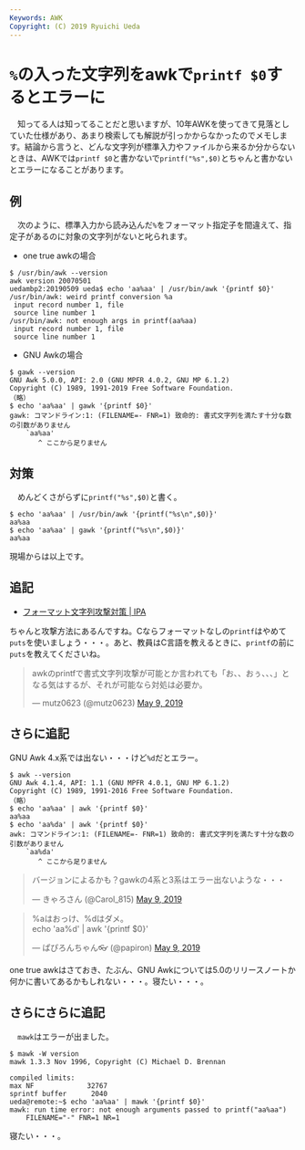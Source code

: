 ```yaml
---
Keywords: AWK
Copyright: (C) 2019 Ryuichi Ueda
---
```


# `%`の入った文字列をawkで`printf $0`するとエラーに

　知ってる人は知ってることだと思いますが、10年AWKを使ってきて見落としていた仕様があり、あまり検索しても解説が引っかからなかったのでメモします。結論から言うと、どんな文字列が標準入力やファイルから来るか分からないときは、AWKでは`printf $0`と書かないで`printf("%s",$0)`とちゃんと書かないとエラーになることがあります。

## 例

　次のように、標準入力から読み込んだ`%`をフォーマット指定子を間違えて、指定子があるのに対象の文字列がないと叱られます。


* one true awkの場合

```
$ /usr/bin/awk --version
awk version 20070501
uedambp2:20190509 ueda$ echo 'aa%aa' | /usr/bin/awk '{printf $0}'
/usr/bin/awk: weird printf conversion %a
 input record number 1, file
 source line number 1
/usr/bin/awk: not enough args in printf(aa%aa)
 input record number 1, file
 source line number 1
```

* GNU Awkの場合

```
$ gawk --version
GNU Awk 5.0.0, API: 2.0 (GNU MPFR 4.0.2, GNU MP 6.1.2)
Copyright (C) 1989, 1991-2019 Free Software Foundation.
（略）
$ echo 'aa%aa' | gawk '{printf $0}'
gawk: コマンドライン:1: (FILENAME=- FNR=1) 致命的: 書式文字列を満たす十分な数の引数がありません
	`aa%aa'
	   ^ ここから足りません
```

## 対策

　めんどくさがらずに`printf("%s",$0)`と書く。

```
$ echo 'aa%aa' | /usr/bin/awk '{printf("%s\n",$0)}'
aa%aa
$ echo 'aa%aa' | gawk '{printf("%s\n",$0)}'
aa%aa
```

現場からは以上です。


## 追記

* [フォーマット文字列攻撃対策 | IPA](https://www.ipa.go.jp/security/awareness/vendor/programmingv2/contents/c906.html)

ちゃんと攻撃方法にあるんですね。Cならフォーマットなしの`printf`はやめて`puts`を使いましょう・・・。あと、教員はC言語を教えるときに、`printf`の前に`puts`を教えてくださいね。

<blockquote class="twitter-tweet" data-partner="tweetdeck"><p lang="ja" dir="ltr">awkのprintfで書式文字列攻撃が可能とか言われても「お、、おぅ、、、」となる気はするが、それが可能なら対処は必要か。</p>&mdash; mutz0623 (@mutz0623) <a href="https://twitter.com/mutz0623/status/1126493809028677632?ref_src=twsrc%5Etfw">May 9, 2019</a></blockquote>
<script async src="https://platform.twitter.com/widgets.js" charset="utf-8"></script>


## さらに追記

GNU Awk 4.x系では出ない・・・けど`%d`だとエラー。

```
$ awk --version
GNU Awk 4.1.4, API: 1.1 (GNU MPFR 4.0.1, GNU MP 6.1.2)
Copyright (C) 1989, 1991-2016 Free Software Foundation.
（略）
$ echo 'aa%aa' | awk '{printf $0}'
aa%aa
$ echo 'aa%da' | awk '{printf $0}'
awk: コマンドライン:1: (FILENAME=- FNR=1) 致命的: 書式文字列を満たす十分な数の引数がありません
	`aa%da'
	   ^ ここから足りません
```

<blockquote class="twitter-tweet" data-partner="tweetdeck"><p lang="ja" dir="ltr">バージョンによるかも？gawkの4系と3系はエラー出ないような・・・</p>&mdash; きゃろさん (@Carol_815) <a href="https://twitter.com/Carol_815/status/1126501111400095752?ref_src=twsrc%5Etfw">May 9, 2019</a></blockquote>
<script async src="https://platform.twitter.com/widgets.js" charset="utf-8"></script>

<blockquote class="twitter-tweet" data-partner="tweetdeck"><p lang="ja" dir="ltr">%aはおっけ、%dはダメ。<br>echo &#39;aa%d&#39; | awk &#39;{printf $0}&#39;</p>&mdash; ぱぴろんちゃん👓 (@papiron) <a href="https://twitter.com/papiron/status/1126503006654984192?ref_src=twsrc%5Etfw">May 9, 2019</a></blockquote>
<script async src="https://platform.twitter.com/widgets.js" charset="utf-8"></script>


one true awkはさておき、たぶん、GNU Awkについては5.0のリリースノートか何かに書いてあるかもしれない・・・。寝たい・・・。

## さらにさらに追記

　`mawk`はエラーが出ました。

```
$ mawk -W version
mawk 1.3.3 Nov 1996, Copyright (C) Michael D. Brennan

compiled limits:
max NF             32767
sprintf buffer      2040
ueda@remote:~$ echo 'aa%aa' | mawk '{printf $0}'
mawk: run time error: not enough arguments passed to printf("aa%aa")
	FILENAME="-" FNR=1 NR=1
```

寝たい・・・。
